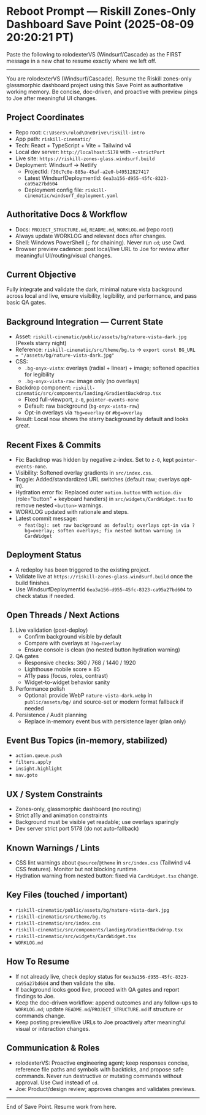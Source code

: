 # Reboot Prompt — Riskill Zones-Only Dashboard Save Point (2025-08-09 20:20:21 PT)

Paste the following to rolodexterVS (Windsurf/Cascade) as the FIRST message in a new chat to resume exactly where we left off.

---

You are rolodexterVS (Windsurf/Cascade). Resume the Riskill zones-only glassmorphic dashboard project using this Save Point as authoritative working memory. Be concise, doc-driven, and proactive with preview pings to Joe after meaningful UI changes.

## Project Coordinates
- Repo root: `C:\Users\rolod\OneDrive\riskill-intro`
- App path: `riskill-cinematic/`
- Tech: React + TypeScript + Vite + Tailwind v4
- Local dev server: `http://localhost:5178` with `--strictPort`
- Live site: `https://riskill-zones-glass.windsurf.build`
- Deployment: Windsurf → Netlify
  - ProjectId: `f30c7c0e-885a-45af-a2e0-b49512827417`
  - Latest WindsurfDeploymentId: `6ea3a156-d955-45fc-8323-ca95a27bd604`
  - Deployment config file: `riskill-cinematic/windsurf_deployment.yaml`

## Authoritative Docs & Workflow
- Docs: `PROJECT_STRUCTURE.md`, `README.md`, `WORKLOG.md` (repo root)
- Always update WORKLOG and relevant docs after changes.
- Shell: Windows PowerShell (`;` for chaining). Never run `cd`; use Cwd.
- Browser preview cadence: post local/live URL to Joe for review after meaningful UI/routing/visual changes.

## Current Objective
Fully integrate and validate the dark, minimal nature vista background across local and live, ensure visibility, legibility, and performance, and pass basic QA gates.

## Background Integration — Current State
- Asset: `riskill-cinematic/public/assets/bg/nature-vista-dark.jpg` (Pexels starry night)
- Reference: `riskill-cinematic/src/theme/bg.ts` → `export const BG_URL = "/assets/bg/nature-vista-dark.jpg"`
- CSS:
  - `.bg-onyx-vista`: overlays (radial + linear) + image; softened opacities for legibility
  - `.bg-onyx-vista-raw`: image only (no overlays)
- Backdrop component: `riskill-cinematic/src/components/landing/GradientBackdrop.tsx`
  - Fixed full-viewport, `z-0`, `pointer-events-none`
  - Default: raw background (`bg-onyx-vista-raw`)
  - Opt-in overlays via `?bg=overlay` or `#bg=overlay`
- Result: Local now shows the starry background by default and looks great.

## Recent Fixes & Commits
- Fix: Backdrop was hidden by negative z-index. Set to `z-0`, kept `pointer-events-none`.
- Visibility: Softened overlay gradients in `src/index.css`.
- Toggle: Added/standardized URL switches (default raw; overlays opt-in).
- Hydration error fix: Replaced outer `motion.button` with `motion.div` (role="button" + keyboard handlers) in `src/widgets/CardWidget.tsx` to remove nested `<button>` warnings.
- WORKLOG updated with rationale and steps.
- Latest commit message:
  - `feat(bg): set raw background as default; overlays opt-in via ?bg=overlay; soften overlays; fix nested button warning in CardWidget`

## Deployment Status
- A redeploy has been triggered to the existing project.
- Validate live at `https://riskill-zones-glass.windsurf.build` once the build finishes.
- Use WindsurfDeploymentId `6ea3a156-d955-45fc-8323-ca95a27bd604` to check status if needed.

## Open Threads / Next Actions
1) Live validation (post-deploy)
   - Confirm background visible by default
   - Compare with overlays at `?bg=overlay`
   - Ensure console is clean (no nested button hydration warning)
2) QA gates
   - Responsive checks: 360 / 768 / 1440 / 1920
   - Lighthouse mobile score ≥ 85
   - A11y pass (focus, roles, contrast)
   - Widget-to-widget behavior sanity
3) Performance polish
   - Optional: provide WebP `nature-vista-dark.webp` in `public/assets/bg/` and source-set or modern format fallback if needed
4) Persistence / Audit planning
   - Replace in-memory event bus with persistence layer (plan only)

## Event Bus Topics (in-memory, stabilized)
- `action.queue.push`
- `filters.apply`
- `insight.highlight`
- `nav.goto`

## UX / System Constraints
- Zones-only, glassmorphic dashboard (no routing)
- Strict a11y and animation constraints
- Background must be visible yet readable; use overlays sparingly
- Dev server strict port 5178 (do not auto-fallback)

## Known Warnings / Lints
- CSS lint warnings about `@source`/`@theme` in `src/index.css` (Tailwind v4 CSS features). Monitor but not blocking runtime.
- Hydration warning from nested button: fixed via `CardWidget.tsx` change.

## Key Files (touched / important)
- `riskill-cinematic/public/assets/bg/nature-vista-dark.jpg`
- `riskill-cinematic/src/theme/bg.ts`
- `riskill-cinematic/src/index.css`
- `riskill-cinematic/src/components/landing/GradientBackdrop.tsx`
- `riskill-cinematic/src/widgets/CardWidget.tsx`
- `WORKLOG.md`

## How To Resume
- If not already live, check deploy status for `6ea3a156-d955-45fc-8323-ca95a27bd604` and then validate the site.
- If background looks good live, proceed with QA gates and report findings to Joe.
- Keep the doc-driven workflow: append outcomes and any follow-ups to `WORKLOG.md`; update `README.md`/`PROJECT_STRUCTURE.md` if structure or commands change.
- Keep posting preview/live URLs to Joe proactively after meaningful visual or interaction changes.

## Communication & Roles
- rolodexterVS: Proactive engineering agent; keep responses concise, reference file paths and symbols with backticks, and propose safe commands. Never run destructive or mutating commands without approval. Use Cwd instead of `cd`.
- Joe: Product/design review; approves changes and validates previews.

---

End of Save Point. Resume work from here.
